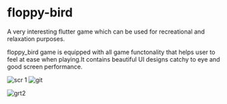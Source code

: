 # floppy-bird
A very interesting flutter game which can be used for recreational and relaxation purposes.  

floppy_bird game is equipped with all game functonality that helps user to feel at ease when playing.It contains beautiful UI designs catchy to eye and good screen performance.

![scr 1](https://user-images.githubusercontent.com/115473304/218353454-9e6aded6-d812-4162-b36b-b5abd9ae6f18.png)
![git](https://user-images.githubusercontent.com/115473304/218353642-e96de9e6-189a-45ee-81b0-7c0470a17114.png)

![grt2](https://user-images.githubusercontent.com/115473304/218353870-50d6aebb-c668-4c9c-8ef6-26b4dcc6ede1.png)
